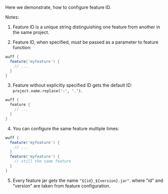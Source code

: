 Here we demonstrate, how to configure feature ID.

Notes:

1. Feature ID is a unique string distinguishing one feature from another in the same project.

2. Feature ID, when specified, must be passed as a parameter to feature function:

  ```groovy
  wuff {
    feature('myfeature') { 
      // ...
    }
  }
  ```

3. Feature without explicitly specified ID gets the default ID: `project.name.replace('-', '.')`.

  ```groovy
  wuff {
    feature { 
      // ...
    }
  }
  ```

4. You can configure the same feature multiple times:

  ```groovy
  wuff {
    feature('myfeature') { 
      // ...
    }
    feature('myfeature') { 
      // still the same feature
    }
  }
  ```
  
5. Every feature jar gets the name `"${id}_${version}.jar"`. where "id" and "version" are taken from feature configuration.

